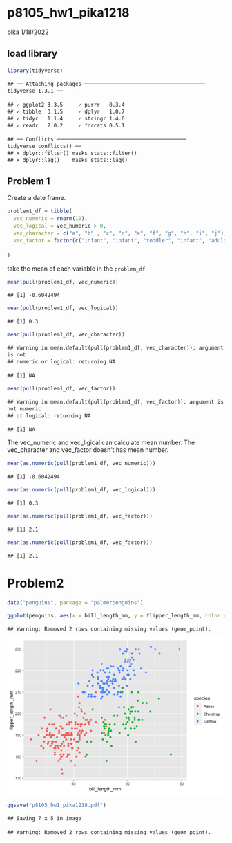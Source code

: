 p8105\_hw1\_pika1218
================
pika
1/18/2022

## load library

``` r
library(tidyverse)
```

    ## ── Attaching packages ─────────────────────────────────────── tidyverse 1.3.1 ──

    ## ✓ ggplot2 3.3.5     ✓ purrr   0.3.4
    ## ✓ tibble  3.1.5     ✓ dplyr   1.0.7
    ## ✓ tidyr   1.1.4     ✓ stringr 1.4.0
    ## ✓ readr   2.0.2     ✓ forcats 0.5.1

    ## ── Conflicts ────────────────────────────────────────── tidyverse_conflicts() ──
    ## x dplyr::filter() masks stats::filter()
    ## x dplyr::lag()    masks stats::lag()

## Problem 1

Create a date frame.

``` r
problem1_df = tibble(
  vec_numeric = rnorm(10),
  vec_logical = vec_numeric > 0,
  vec_character = c("a", "b" , "c", "d", "e", "f", "g", "h", "i", "j"),
  vec_factor = factor(c("infant", "infant", "toddler", "infant", "adult", "infant", "adult", "toddler", "infant", "toddler"))
  
)
```

take the mean of each variable in the
    `problem_df`

``` r
mean(pull(problem1_df, vec_numeric))
```

    ## [1] -0.6042494

``` r
mean(pull(problem1_df, vec_logical))
```

    ## [1] 0.3

``` r
mean(pull(problem1_df, vec_character))
```

    ## Warning in mean.default(pull(problem1_df, vec_character)): argument is not
    ## numeric or logical: returning NA

    ## [1] NA

``` r
mean(pull(problem1_df, vec_factor))
```

    ## Warning in mean.default(pull(problem1_df, vec_factor)): argument is not numeric
    ## or logical: returning NA

    ## [1] NA

The vec\_numeric and vec\_ligical can calculate mean number. The
vec\_character and vec\_factor doesn’t has mean
number.

``` r
mean(as.numeric(pull(problem1_df, vec_numeric)))
```

    ## [1] -0.6042494

``` r
mean(as.numeric(pull(problem1_df, vec_logical)))
```

    ## [1] 0.3

``` r
mean(as.numeric(pull(problem1_df, vec_factor)))
```

    ## [1] 2.1

``` r
mean(as.numeric(pull(problem1_df, vec_factor)))
```

    ## [1] 2.1

# Problem2

``` r
data("penguins", package = "palmerpenguins")
```

``` r
ggplot(penguins, aes(x = bill_length_mm, y = flipper_length_mm, color = species)) + geom_point()
```

    ## Warning: Removed 2 rows containing missing values (geom_point).

![](p8105_hw1_pika1218_files/figure-gfm/unnamed-chunk-6-1.png)<!-- -->

``` r
ggsave("p8105_hw1_pika1218.pdf")
```

    ## Saving 7 x 5 in image

    ## Warning: Removed 2 rows containing missing values (geom_point).
